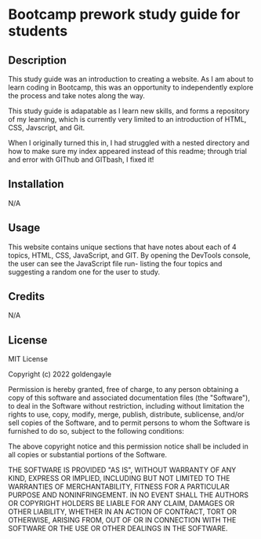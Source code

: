 

# Bootcamp prework study guide for students

## Description


This study guide was an introduction to creating a website. As I am about to learn coding in Bootcamp, this was an opportunity to independently explore the process and take notes along the way. <br>

This study guide is adapatable as I learn new skills, and forms a repository of my learning, which is currently very limited to an introduction of HTML, CSS, Javscript, and Git. <br>

When I originally turned this in, I had struggled with a nested directory and how to make sure my index appeared instead of this readme; through trial and error with GIThub and GITbash, I fixed it!


## Installation

N/A

## Usage

This website contains unique sections that have notes about each of 4 topics, HTML, CSS, JavaScript, and GIT. By opening the DevTools console, the user can see the JavaScript file run- listing the four topics and suggesting a random one for the user to study. 


## Credits

N/A

## License
MIT License

Copyright (c) 2022 goldengayle

Permission is hereby granted, free of charge, to any person obtaining a copy
of this software and associated documentation files (the "Software"), to deal
in the Software without restriction, including without limitation the rights
to use, copy, modify, merge, publish, distribute, sublicense, and/or sell
copies of the Software, and to permit persons to whom the Software is
furnished to do so, subject to the following conditions:

The above copyright notice and this permission notice shall be included in all
copies or substantial portions of the Software.

THE SOFTWARE IS PROVIDED "AS IS", WITHOUT WARRANTY OF ANY KIND, EXPRESS OR
IMPLIED, INCLUDING BUT NOT LIMITED TO THE WARRANTIES OF MERCHANTABILITY,
FITNESS FOR A PARTICULAR PURPOSE AND NONINFRINGEMENT. IN NO EVENT SHALL THE
AUTHORS OR COPYRIGHT HOLDERS BE LIABLE FOR ANY CLAIM, DAMAGES OR OTHER
LIABILITY, WHETHER IN AN ACTION OF CONTRACT, TORT OR OTHERWISE, ARISING FROM,
OUT OF OR IN CONNECTION WITH THE SOFTWARE OR THE USE OR OTHER DEALINGS IN THE
SOFTWARE.

